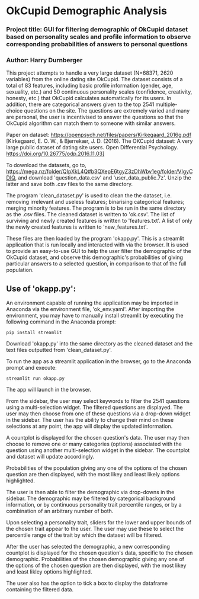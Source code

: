# OkCupid Demographic Analysis

### Project title: GUI for filtering demographic of OkCupid dataset based on personality scales and profile information to observe corresponding probabilities of answers to personal questions

### Author: Harry Durnberger

This project attempts to handle a very large dataset (N=68371, 2620 variables) from the online dating site OkCupid. The dataset consists of a total of 83 features, including basic profile information (gender, age, sexuality, etc.) and 50 continuous personality scales (confidence, creativity, honesty, etc.) that OkCupid calculates automatically for its users. In addition, there are categorical answers given to the top 2541 multiple-choice questions on the site. The questions are extremely varied and many are personal, the user is incentivised to answer the questions so that the OkCupid algorithm can match them to someone with similar answers.

Paper on dataset: https://openpsych.net/files/papers/Kirkegaard_2016g.pdf [Kirkegaard, E. O. W., & Bjerrekær, J. D. (2016). The OKCupid dataset: A very large public dataset of dating site users. Open Differential Psychology. https://doi.org/10.26775/odp.2016.11.03]

To download the datasets, go to, https://mega.nz/folder/QIpXkL4Q#b3QXepE6tgyZ3zDhWbv1eg/folder/VIgyCDIQ, and download 'question_data.csv' and 'user_data_public.7z'. Unzip the latter and save both .csv files to the same directory.

The program 'clean_dataset.py' is used to clean the the dataset, i.e. removing irrelevant and useless features; binarising categorical features; merging minority features. The program is to be run in the same directory as the .csv files. The cleaned dataset is written to 'ok.csv'. The list of surviving and newly created features is written to 'features.txt'. A list of only the newly created features is written to 'new_features.txt'.

These files are then loaded by the program 'okapp.py'. This is a streamlit application that is run locally and interacted with via the browser. It is used to provide an easy-to-use GUI to help the user filter the demographic of the OkCupid dataset, and observe this demographic's probabilities of giving particular answers to a selected question, in comparison to that of the full population.

## Use of 'okapp.py':

An environment capable of running the application may be imported in Anaconda via the environment file, 'ok_env.yaml'. After importing the environment, you may have to manually install streamlit by executing the following command in the Anaconda prompt:

```
pip install streamlit
```

Download 'okapp.py' into the same directory as the cleaned dataset and the text files outputted from 'clean_dataset.py'.

To run the app as a streamlit application in the browser, go to the Anaconda prompt and execute:

```
streamlit run okapp.py
```

The app will launch in the browser.

From the sidebar, the user may select keywords to filter the 2541 questions using a multi-selection widget. The filtered questions are displayed. The user may then choose from one of these questions via a drop-down widget in the sidebar. The user has the ability to change their mind on these selections at any point, the app will display the updated information.

A countplot is displayed for the chosen question's data. The user may then choose to remove one or many categories (options) associated with the question using another multi-selection widget in the sidebar. The countplot and dataset will update accordingly.

Probabilities of the population giving any one of the options of the chosen question are then displayed, with the most likey and least likely options highlighted.

The user is then able to filter the demographic via drop-downs in the sidebar. The demographic may be filtered by categorical background information, or by continuous personality trait percentile ranges, or by a combination of an arbitrary number of both.

Upon selecting a personality trait, sliders for the lower and upper bounds of the chosen trait appear to the user. The user may use these to select the percentile range of the trait by which the dataset will be filtered.

After the user has selected the demographic, a new corresponding countplot is displayed for the chosen question's data, specific to the chosen demographic. Probabilities of the chosen demographic giving any one of the options of the chosen question are then displayed, with the most likey and least likley options highlighted.

The user also has the option to tick a box to display the dataframe containing the filtered data.
